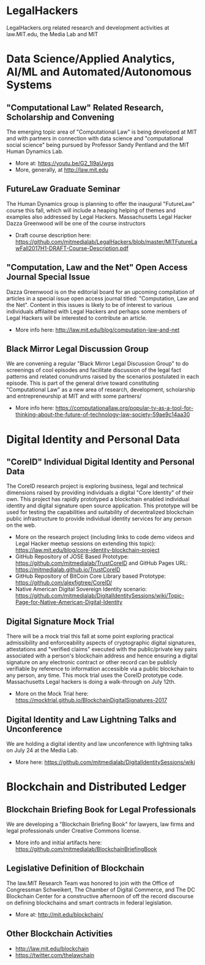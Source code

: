 # LegalHackers

LegalHackers.org related research and development activities at law.MIT.edu, the Media Lab and MIT

# Data Science/Applied Analytics, AI/ML and Automated/Autonomous Systems 

## "Computational Law" Related Research, Scholarship and Convening
The emerging topic area of "Computational Law" is being developed at MIT and with partners in connection with data science and "computational social science" being pursued by Professor Sandy Pentland and the MIT Human Dynamics Lab.  

* More at: https://youtu.be/G2_1I9aUwgs
* More, generally, at http://law.mit.edu

## FutureLaw Graduate Seminar
The Human Dynamics group is planning to offer the inaugural "FutureLaw" course this fall, which will include a heaping helping of themes and examples also addressed by Legal Hackers. Massachusetts Legal Hacker Dazza Greenwood will be one of the course instructors 

* Draft course description here:  https://github.com/mitmedialab/LegalHackers/blob/master/MITFutureLawFall2017H1-DRAFT-Course-Description.pdf

## "Computation, Law and the Net" Open Access Journal Special Issue
Dazza Greenwood is on the editorial board for an upcoming compilation of articles in a special issue open access journal titled: "Computation, Law and the Net".  Content in this issues is likely to be of interest to various individuals affilaited with Legal Hackers and perhaps some members of Legal Hackers will be interested to contribute an article.  

* More info here:  http://law.mit.edu/blog/computation-law-and-net

## Black Mirror Legal Discussion Group

We are convening a regular "Black Mirror Legal Discussion Group" to do screenings of cool episodes and facilitate discussion of the legal fact patterns and related conundrums raised by the scenarios postulated in each episode.  This is part of the general drive toward constituting "Computational Law" as a new area of research, development, scholarship and entrepreneurship at MIT and with some partners/

* More info here: https://computationallaw.org/popular-tv-as-a-tool-for-thinking-about-the-future-of-technology-law-society-59ae9c14aa30 

# Digital Identity and Personal Data 

## "CoreID" Individual Digital Identity and Personal Data 

The CoreID research project is exploring business, legal and technical dimensions raised by providing individuals a digital "Core Identity" of their own.  This project has rapidly prototyped a blockchain enabled individual identity and digital signature open source application. This prototype will be used for testing the capabilities and suitability of decentralized blockchain public infrastructure to provide individual identity services for any person on the web. 

* More on the research project (including links to code demo videos and Legal Hacker meetup sessions on extending this topic): https://law.mit.edu/blog/core-identity-blockchain-project
* GitHub Repository of JOSE Based Prototype: https://github.com/mitmedialab/TrustCoreID and GitHub Pages URL: https://mitmedialab.github.io/TrustCoreID
* GitHub Repository of BitCoin Core Library based Prototype: https://github.com/alexfigtree/CoreID/ 
* Native American Digital Sovereign Identity scenario: https://github.com/mitmedialab/DigitalIdentitySessions/wiki/Topic-Page-for-Native-American-Digital-Identity


## Digital Signature Mock Trial

There will be a mock trial this fall at some point exploring practical admissibility and enforceability aspects of cryptographic digital signatures, attestations and "verified claims" executed with the public/private key pairs associated with a person's blockchain address and hence ensuring a digital signature on any electronic contract or other record can be publicly verifiable by reference to information accessible via a public blockchain to any person, any time.  This mock trial uses the CoreID prototype code.  Massachusetts Legal hackers is doing a walk-through on July 12th. 

* More on the Mock Trial here: https://mocktrial.github.io/BlockchainDigitalSignatures-2017 

## Digital Identity and Law Lightning Talks and Unconference 

We are holding a digital identity and law unconference with lightning talks on July 24 at the Media Lab.

* More here: https://github.com/mitmedialab/DigitalIdentitySessions/wiki

# Blockchain and Distributed Ledger 

## Blockchain Briefing Book for Legal Professionals 
We are developing a "Blockchain Briefing Book" for lawyers, law firms and legal professionals under Creative Commons license.
* More info and initial artifacts here: https://github.com/mitmedialab/BlockchainBriefingBook 

## Legislative Definition of Blockchain

The law.MIT Research Team was honored to join with the Office of Congressman Schweikert, The Chamber of Digital Commerce, and The DC Blockchain Center for a constructive afternoon of off the record discourse on defining blockchains and smart contracts in federal legislation.

* More at: http://mit.edu/blockchain/

## Other Blockchain Activities
* http://law.mit.edu/blockchain
* https://twitter.com/thelawchain
